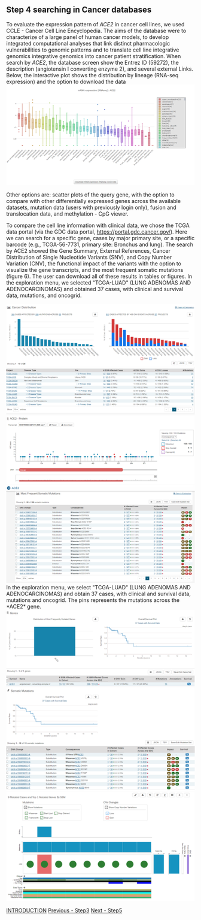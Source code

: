 ## Step 4 searching in Cancer databases

To evaluate the expression pattern of *ACE2* in cancer cell lines, we used CCLE - Cancer Cell Line Encyclopedia. The aims of the database were to characterize of a large panel of human cancer models, to develop integrated computational analyses that link distinct pharmacologic vulnerabilities to genomic patterns and to translate cell line integrative genomics integrative genomics into cancer patient stratification.
When search by *ACE2*, the database screen show the Entrez ID (59272), the description (angiotensin I converting enzyme 2), and several external Links. Below, the interactive plot shows the distribution by lineage (RNA-seq expression) and the option to download the data    
<img src= "./images/ccle.PNG">

Other options are: scatter plots of the query gene, with the option to compare with other differentially expressed genes across the available datasets, mutation data (users with previously login only), fusion and translocation data, and methylation - CpG viewer.

To compare the cell line information with clinical data, we chose the TCGA data portal (via the GDC data portal, https://portal.gdc.cancer.gov/). Here we can search for a specific gene, cases by major primary site, or a specific barcode (e.g., TCGA-56-7731, primary site: Bronchus and lung). The search by ACE2 showed the Gene Summary, External References, Cancer Distribution of Single Nucleotide Variants (SNV), and Copy Number Variation (CNV), the functional impact of the variants with the option to visualize the gene transcripts, and the most frequent somatic mutations (figure 6). The user can download all of these results in tables or figures. In the exploration menu, we selected "TCGA-LUAD" (LUNG ADENOMAS AND ADENOCARCINOMAS) and obtained 37 cases, with clinical and survival data, mutations, and oncogrid.

<img src= "./images/tcga1.PNG">
<img src= "./images/tcga2.PNG">
<img src= "./images/tcga3.PNG">
<img src= "./images/tcga4.PNG">
In the exploration menu, we select "TCGA-LUAD" (LUNG ADENOMAS AND ADENOCARCINOMAS) and obtain 37 cases, with clinical and survival data, mutations and oncogrid. The pins represents the mutations across the *ACE2* gene.
<img src= "./images/tcga-survivalace2.PNG">
<img src= "./images/tcga-survival.PNG">
<img src= "./images/tcga-luad-oncogrid.PNG">

[INTRODUCTION](./index.md) [Previous - Step3](./page3.md) [Next - Step5](./page5.md)

